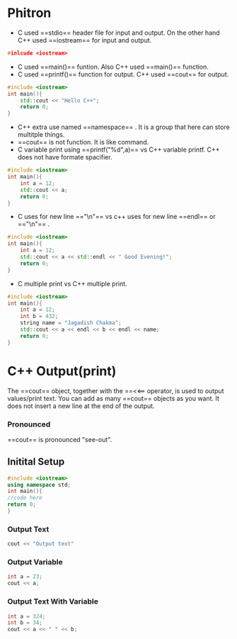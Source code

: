 # Phitron
- C used ==stdio== header file for input and output. On the other hand C++ used ==iostream== for input and output.
```c++
#inlcude <iostream>
```
- C used ==main()== funtion. Also C++ used ==main()== function.
- C used ==printf()== function for output. C++ used  ==cout== for output.
```c++
#include <iostream>
int main(){
	std::cout << "Hello C++";
	return 0;
}
```
- C++ extra use named ==namespace== . It is a group that here can store multitple things.
- ==cout== is not function. It is like command.
- C variable print using ==printf("%d",a)== vs C++ variable printf. C++ does not have formate spacifier.
```c++
#include <iostream>
int main(){
	int a = 12;
	std::cout << a;
	return 0;
}
```
- C uses for new line =="\n"== vs c++ uses for new line ==endl== or =="\n"== .
```c++
#include <iostream>
int main(){
	int a = 12;
	std::cout << a << std::endl << " Good Evening!";
	return 0;
}
```
- C multiple print vs C++ multiple print.
```c++
#include <iostream>
int main(){
	int a = 12;
	int b = 432;
	string name = "Jagadish Chakma";
	std::cout << a << endl << b << endl << name;
	return 0;
}
```

# C++ Output(print)
The ==cout== object, together with the ==<<== operator, is used to output values/print text.
You can add as many ==cout== objects as you want.
It does not insert a new line at the end of the output.

### Pronounced
==cout== is pronounced "see-out".

## Initital Setup

```c++
#include <iostream>
using namespace std;
int main(){
//code here
return 0;
}
```


### Output Text

```c++
cout << "Output text"
```


### Output Variable

```c++
int a = 23;
cout << a;
```


### Output Text With Variable

```c++
int a = 324;
int b = 34;
cout << a << " " << b;
```



